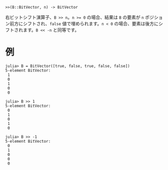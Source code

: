 ```
>>(B::BitVector, n) -> BitVector
```

右ビットシフト演算子、`B >> n`。`n >= 0` の場合、結果は `B` の要素が `n` ポジション前方にシフトされ、`false` 値で埋められます。`n < 0` の場合、要素は後方にシフトされます。`B << -n` と同等です。

# 例

```jldoctest
julia> B = BitVector([true, false, true, false, false])
5-element BitVector:
 1
 0
 1
 0
 0

julia> B >> 1
5-element BitVector:
 0
 1
 0
 1
 0

julia> B >> -1
5-element BitVector:
 0
 1
 0
 0
 0
```
